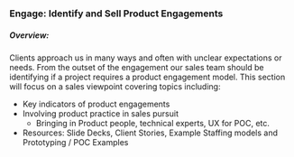 ### Engage: Identify and Sell Product Engagements

##### Overview:

Clients approach us in many ways and often with unclear expectations or needs. From the outset of the engagement our sales team should be identifying if a project requires a product engagement model. This section will focus on a sales viewpoint covering topics including:

* Key indicators of product engagements
* Involving product practice in sales pursuit
  * Bringing in Product people, technical experts, UX for POC, etc.
* Resources: Slide Decks, Client Stories, Example Staffing models and Prototyping / POC Examples



